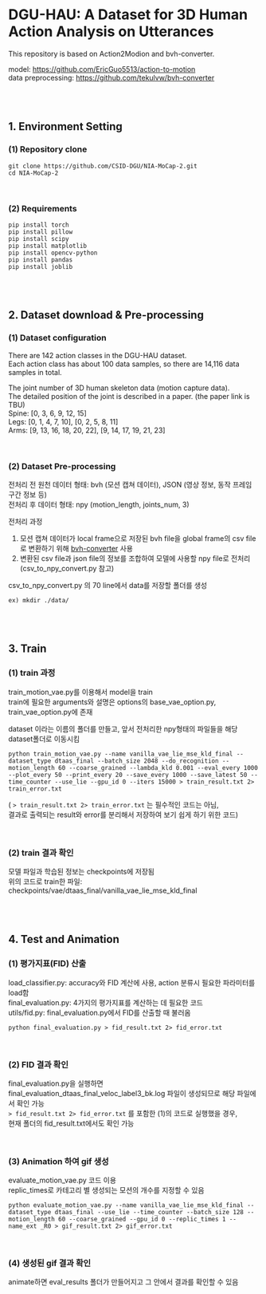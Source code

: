 # DGU-HAU: A Dataset for 3D Human Action Analysis on Utterances

This repository is based on Action2Modion and bvh-converter. 

model: https://github.com/EricGuo5513/action-to-motion<br/>
data preprocessing: https://github.com/tekulvw/bvh-converter

<br/><br/>



## 1. Environment Setting

### (1) Repository clone

```
git clone https://github.com/CSID-DGU/NIA-MoCap-2.git
cd NIA-MoCap-2
```
<br/>

### (2) Requirements
```
pip install torch
pip install pillow
pip install scipy
pip install matplotlib
pip install opencv-python
pip install pandas
pip install joblib
```

<br/><br/>

## 2. Dataset download & Pre-processing

### (1) Dataset configuration

There are 142 action classes in the DGU-HAU dataset.<br/>
Each action class has about 100 data samples, so there are 14,116 data samples in total.


The joint number of 3D human skeleton data (motion capture data). <br/>
The detailed position of the joint is described in a paper. (the paper link is TBU) <br/>
Spine: [0, 3, 6, 9, 12, 15]<br/>
Legs: [0, 1, 4, 7, 10], [0, 2, 5, 8, 11]<br/>
Arms: [9, 13, 16, 18, 20, 22], [9, 14, 17, 19, 21, 23]


<br/>

### (2) Dataset Pre-processing

전처리 전 원천 데이터 형태: bvh (모션 캡쳐 데이터), JSON (영상 정보, 동작 프레임 구간 정보 등)<br/>
전처리 후 데이터 형태: npy (motion_length, joints_num, 3)

전처리 과정
1. 모션 캡쳐 데이터가 local frame으로 저장된 bvh file을 global frame의 csv file로 변환하기 위해 [bvh-converter](https://github.com/tekulvw/bvh-converter) 사용
2. 변환된 csv file과 json file의 정보를 조합하여 모델에 사용할 npy file로 전처리 (csv_to_npy_convert.py 참고)

csv_to_npy_convert.py 의 70 line에서 data를 저장할 폴더를 생성
```
ex) mkdir ./data/
```

<br/><br/>

## 3. Train
### (1) train 과정
train_motion_vae.py를 이용해서 model을 train <br/>
train에 필요한 arguments와 설명은 options의 base_vae_option.py, train_vae_option.py에 존재

dataset 이라는 이름의 폴더를 만들고, 앞서 전처리한 npy형태의 파일들을 해당 dataset폴더로 이동시킴

```
python train_motion_vae.py --name vanilla_vae_lie_mse_kld_final --dataset_type dtaas_final --batch_size 2048 --do_recognition --motion_length 60 --coarse_grained --lambda_kld 0.001 --eval_every 1000 --plot_every 50 --print_every 20 --save_every 1000 --save_latest 50 --time_counter --use_lie --gpu_id 0 --iters 15000 > train_result.txt 2> train_error.txt
```

( ```> train_result.txt 2> train_error.txt``` 는 필수적인 코드는 아님, <br/>
결과로 출력되는 result와 error를 분리해서 저장하여 보기 쉽게 하기 위한 코드)

<br/>

### (2) train 결과 확인

모델 파일과 학습된 정보는 checkpoints에 저장됨<br/>
위의 코드로 train한 파일: checkpoints/vae/dtaas_final/vanilla_vae_lie_mse_kld_final

<br/><br/>

## 4. Test and Animation

### (1) 평가지표(FID) 산출

load_classifier.py: accuracy와 FID 계산에 사용, action 분류시 필요한 파라미터를 load함 <br/>
final_evaluation.py: 4가지의 평가지표를 계산하는 데 필요한 코드 <br/>
utils/fid.py: final_evaluation.py에서 FID를 산출할 때 불러옴 <br/>


```
python final_evaluation.py > fid_result.txt 2> fid_error.txt
```
<br/>

### (2) FID 결과 확인
final_evaluation.py을 실행하면 final_evaluation_dtaas_final_veloc_label3_bk.log 파일이 생성되므로 해당 파일에서 확인 가능 <br/>
```> fid_result.txt 2> fid_error.txt``` 를 포함한 (1)의 코드로 실행했을 경우, <br/>
현재 폴더의 fid_result.txt에서도 확인 가능 <br/>

<br/>

### (3) Animation 하여 gif 생성

evaluate_motion_vae.py 코드 이용 <br/>
replic_times로 카테고리 별 생성되는 모션의 개수를 지정할 수 있음

```
python evaluate_motion_vae.py --name vanilla_vae_lie_mse_kld_final --dataset_type dtaas_final --use_lie --time_counter --batch_size 128 --motion_length 60 --coarse_grained --gpu_id 0 --replic_times 1 --name_ext _R0 > gif_result.txt 2> gif_error.txt
```

<br/>

### (4) 생성된 gif 결과 확인

animate하면 eval_results 폴더가 만들어지고 그 안에서 결과를 확인할 수 있음 <br/>
